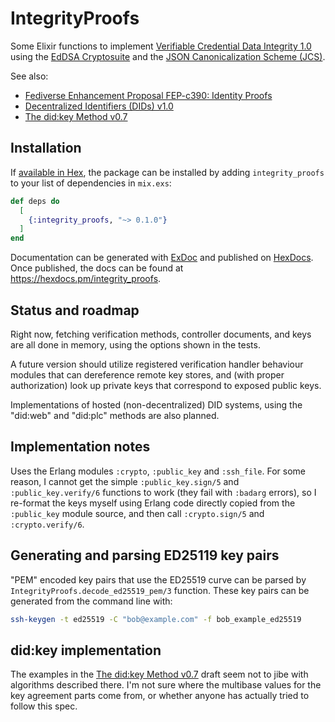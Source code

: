 # IntegrityProofs

Some Elixir functions to implement [Verifiable Credential Data Integrity 1.0](https://www.w3.org/TR/vc-data-integrity/) using the 
[EdDSA Cryptosuite](https://www.w3.org/TR/vc-di-eddsa/) and the
[JSON Canonicalization Scheme (JCS)](https://www.rfc-editor.org/rfc/rfc8785).

See also:

* [Fediverse Enhancement Proposal FEP-c390: Identity Proofs](https://codeberg.org/silverpill/feps/src/branch/main/c390/fep-c390.md)
* [Decentralized Identifiers (DIDs) v1.0](https://www.w3.org/TR/did-core/)
* [The did:key Method v0.7](https://w3c-ccg.github.io/did-method-key/)

## Installation

If [available in Hex](https://hex.pm/docs/publish), the package can be installed
by adding `integrity_proofs` to your list of dependencies in `mix.exs`:

```elixir
def deps do
  [
    {:integrity_proofs, "~> 0.1.0"}
  ]
end
```

Documentation can be generated with [ExDoc](https://github.com/elixir-lang/ex_doc)
and published on [HexDocs](https://hexdocs.pm). Once published, the docs can
be found at <https://hexdocs.pm/integrity_proofs>.

## Status and roadmap

Right now, fetching verification methods, controller documents, and keys are all
done in memory, using the options shown in the tests. 

A future version should utilize registered verification handler
behaviour modules that can dereference remote key stores, and 
(with proper authorization) look up private keys that correspond
to exposed public keys.

Implementations of hosted (non-decentralized) DID systems,
using the "did:web" and "did:plc" methods are also planned.

## Implementation notes

Uses the Erlang modules `:crypto`, `:public_key` and `:ssh_file`. For some reason,
I cannot get the simple `:public_key.sign/5` and `:public_key.verify/6` functions
to work (they fail with `:badarg` errors), so I re-format the keys myself using 
Erlang code directly copied from the `:public_key` module source, 
and then call `:crypto.sign/5` and `:crypto.verify/6`. 

## Generating and parsing ED25119 key pairs

"PEM" encoded key pairs that use the ED25519 curve can be parsed by
`IntegrityProofs.decode_ed25519_pem/3` function. These key pairs
can be generated from the command line with:

```sh
ssh-keygen -t ed25519 -C "bob@example.com" -f bob_example_ed25519
```

## did:key implementation

The examples in the [The did:key Method v0.7](https://w3c-ccg.github.io/did-method-key/) 
draft seem not to jibe with algorithms described there. I'm not sure where the 
multibase values for the key agreement parts come from, or whether anyone
has actually tried to follow this spec.
